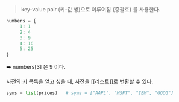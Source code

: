 > key-value pair (키-값 쌍)으로 이루어짐
> {중괄호} 를 사용한다.

```python
numbers = {
	 1: 1
	 2: 4
	 3: 9
	 4: 16
	 5: 25
}
```
➡️ numbers[3] 은 9 이다.

사전의 키 목록을 얻고 싶을 때, 사전을 [[리스트]]로 변환할 수 있다.
```python
syms = list(prices)   # syms = ["AAPL", "MSFT", "IBM", "GOOG"]
```
